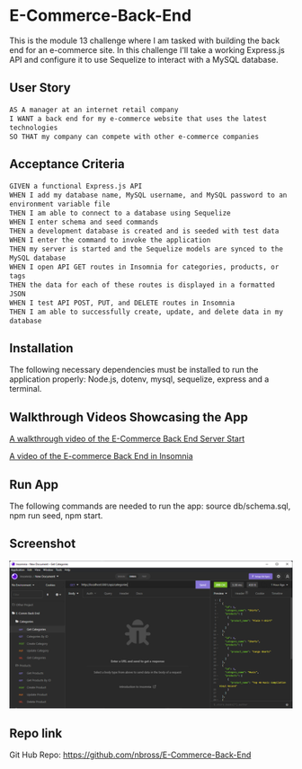 # E-Commerce-Back-End
This is the module 13 challenge where I am tasked with building the back end for an e-commerce site. In this challenge I'll take a working Express.js API and configure it to use Sequelize to interact with a MySQL database.

## User Story

```
AS A manager at an internet retail company
I WANT a back end for my e-commerce website that uses the latest technologies
SO THAT my company can compete with other e-commerce companies
```

## Acceptance Criteria

```
GIVEN a functional Express.js API
WHEN I add my database name, MySQL username, and MySQL password to an environment variable file
THEN I am able to connect to a database using Sequelize
WHEN I enter schema and seed commands
THEN a development database is created and is seeded with test data
WHEN I enter the command to invoke the application
THEN my server is started and the Sequelize models are synced to the MySQL database
WHEN I open API GET routes in Insomnia for categories, products, or tags
THEN the data for each of these routes is displayed in a formatted JSON
WHEN I test API POST, PUT, and DELETE routes in Insomnia
THEN I am able to successfully create, update, and delete data in my database
```

## Installation
The following necessary dependencies must be installed to run the application properly: Node.js, dotenv, mysql, sequelize, express and a terminal.

## Walkthrough Videos Showcasing the App
[A walkthrough video of the E-Commerce Back End Server Start](./assets/videos/Server_Start.webm)

[A video of the E-commerce Back End in Insomnia](./assets/videos/Insomnia.webm)

## Run App
The following commands are needed to run the app: source db/schema.sql, npm run seed, npm start.

## Screenshot

![E-Commerce Back End](./assets/images/2022-05-23.png)

## Repo link

Git Hub Repo: https://github.com/nbross/E-Commerce-Back-End

